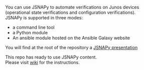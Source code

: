 You can use JSNAPy to automate verifications on Junos devices (operational state verifications and configuration verifications).        
JSNAPy is supported in three modes:
 - a command line tool
 - a Python module
 - An ansible module hosted on the Ansible Galaxy website
 
You will find at the root of the repository a [JSNAPy presentation](https://github.com/ksator/junos-verifications-automation-with-jsnapy/blob/master/JSNAPy_presentation.pdf)  

This repo has ready to use JSNAPy content.  
Please visit [wiki](https://github.com/ksator/junos-verifications-automation-with-jsnapy/wiki) for the instructions.   

